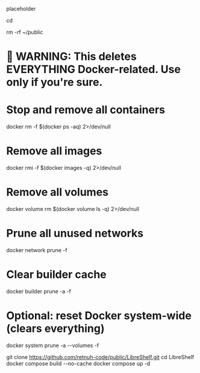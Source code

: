 placeholder



cd

rm -rf ~/public


# 🛑 WARNING: This deletes EVERYTHING Docker-related. Use only if you're sure.

# Stop and remove all containers
docker rm -f $(docker ps -aq) 2>/dev/null

# Remove all images
docker rmi -f $(docker images -q) 2>/dev/null

# Remove all volumes
docker volume rm $(docker volume ls -q) 2>/dev/null

# Prune all unused networks
docker network prune -f

# Clear builder cache
docker builder prune -a -f

# Optional: reset Docker system-wide (clears everything)
docker system prune -a --volumes -f


git clone https://github.com/retnuh-code/public/LibreShelf.git
cd LibreShelf
docker compose build --no-cache
docker compose up -d
